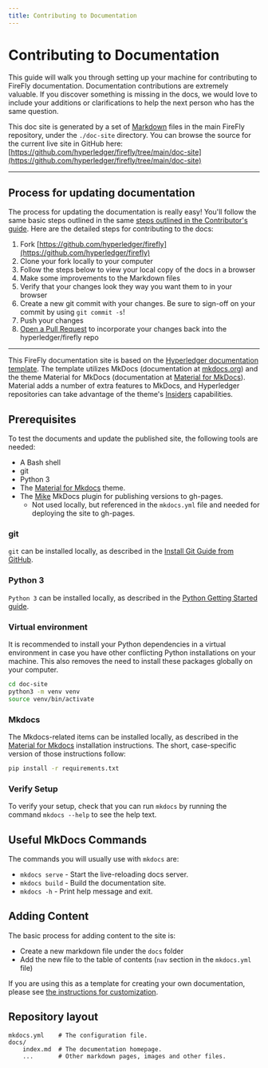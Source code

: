 ```yaml
---
title: Contributing to Documentation
---
```


# Contributing to Documentation

This guide will walk you through setting up your machine for contributing to FireFly documentation. Documentation contributions are extremely valuable. If you discover something is missing in the docs, we would love to include your additions or clarifications to help the next person who has the same question.

This doc site is generated by a set of [Markdown](https://daringfireball.net/projects/markdown/) files in the main FireFly repository, under the `./doc-site` directory. You can browse the source for the current live site in GitHub here: [https://github.com/hyperledger/firefly/tree/main/doc-site](https://github.com/hyperledger/firefly/tree/main/doc-site)

---

## Process for updating documentation

The process for updating the documentation is really easy! You'll follow the same basic steps outlined in the same [steps outlined in the Contributor's guide](./index.md#-make-changes). Here are the detailed steps for contributing to the docs:

1. Fork [https://github.com/hyperledger/firefly](https://github.com/hyperledger/firefly)
2. Clone your fork locally to your computer
3. Follow the steps below to view your local copy of the docs in a browser
4. Make some improvements to the Markdown files
5. Verify that your changes look they way you want them to in your browser
6. Create a new git commit with your changes. Be sure to sign-off on your commit by using `git commit -s`!
7. Push your changes
8. [Open a Pull Request](https://github.com/hyperledger/firefly/compare) to incorporate your changes back into the hyperledger/firefly repo

---

This FireFly documentation site is based on the [Hyperledger documentation template](https://github.com/hyperledger-labs/documentation-template). The template utilizes MkDocs (documentation at [mkdocs.org](https://www.mkdocs.org)) and the theme Material for MkDocs (documentation at [Material for MkDocs](https://squidfunk.github.io/mkdocs-material/)). Material adds a number of extra features to MkDocs, and Hyperledger repositories can take advantage of the theme's [Insiders](https://squidfunk.github.io/mkdocs-material/insiders/) capabilities.

[Material for MkDocs]: https://squidfunk.github.io/mkdocs-material/
[Mike]: https://github.com/jimporter/mike

## Prerequisites

To test the documents and update the published site, the following tools are needed:

- A Bash shell
- git
- Python 3
- The [Material for Mkdocs] theme.
- The [Mike] MkDocs plugin for publishing versions to gh-pages.
  - Not used locally, but referenced in the `mkdocs.yml` file and needed for
    deploying the site to gh-pages.

### git

`git` can be installed locally, as described in the [Install Git Guide from GitHub](https://github.com/git-guides/install-git).

### Python 3

`Python 3` can be installed locally, as described in the [Python Getting Started guide](https://www.python.org/about/gettingstarted/).

### Virtual environment

It is recommended to install your Python dependencies in a virtual environment in case you have other conflicting Python installations on your machine. This also removes the need to install these packages globally on your computer.

```bash
cd doc-site
python3 -m venv venv
source venv/bin/activate
```

### Mkdocs

The Mkdocs-related items can be installed locally, as described in the [Material
for Mkdocs] installation instructions. The short, case-specific version of those
instructions follow:

```bash
pip install -r requirements.txt
```

### Verify Setup

To verify your setup, check that you can run `mkdocs` by running the command `mkdocs --help` to see the help text.

## Useful MkDocs Commands

The commands you will usually use with `mkdocs` are:

- `mkdocs serve` - Start the live-reloading docs server.
- `mkdocs build` - Build the documentation site.
- `mkdocs -h` - Print help message and exit.

## Adding Content

The basic process for adding content to the site is:

- Create a new markdown file under the `docs` folder
- Add the new file to the table of contents (`nav` section in the `mkdocs.yml` file)

If you are using this as a template for creating your own documentation, please see [the instructions for customization](./docs/index.md).

## Repository layout

    mkdocs.yml    # The configuration file.
    docs/
        index.md  # The documentation homepage.
        ...       # Other markdown pages, images and other files.
